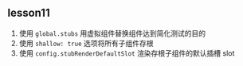 ## lesson11

1. 使用 `global.stubs` 用虚拟组件替换组件达到简化测试的目的
2. 使用 `shallow: true` 选项将所有子组件存根
3. 使用 `config.stubRenderDefaultSlot` 渲染存根子组件的默认插槽 slot
